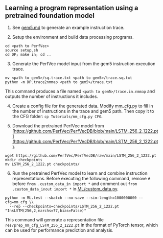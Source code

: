 ## Learning a program representation using a pretrained foundation model

1. See [gem5.md](gem5.md) to generate an example instruction trace.

2. Setup the environment and build data processing programs.

```
cd <path to PerfVec>
source setup.sh
cd DP; make in; cd ..
```

3. Generate the PerfVec model input from the gem5 instruction execution trace.

```
mv <path to gem5>/sq.trace.txt <path to gem5>/trace.sq.txt
python -m DP.trace2nmmap <path to gem5>/trace.txt
```

This command produces a file named `<path to gem5>/trace.in.nmmap` and outputs
the number of instructions it includes.

4. Create a config file for the generated data.
Modify [mm_cfg.py](mm_cfg.py) to fill in the number of instructions in the
trace and gem5 path.
Then copy it to the CFG folder: `cp Tutorials/mm_cfg.py CFG`.

5. Download the pretrained PerfVec model from
[https://github.com/PerfVec/PerfVecDB/blob/main/LSTM_256_2_1222.pt](https://github.com/PerfVec/PerfVecDB/blob/main/LSTM_256_2_1222.pt).

```
wget https://github.com/PerfVec/PerfVecDB/raw/main/LSTM_256_2_1222.pt
mkdir checkpoints
mv LSTM_256_2_1222.pt checkpoints/
```

6. Run the pretrained PerfVec model to learn and combine instruction
representations.
Before executing the following command, remove `#` before `from .custom_data_in
import *` and comment out `from .custom_data_inout import *` in
[ML/custom_data.py](../ML/custom_data.py).

```
python -m ML.test --sbatch --no-save --sim-length=1000000000 --cfg=mm_cfg \\
  --rep --checkpoints=checkpoints/LSTM_256_2_1222.pt "InsLSTM(256,2,narchs=77,bias=False)"
```

This command will generate a representation file
`res/prep_mm_cfg_LSTM_256_2_1222.pt` in the format of PyTorch tensor, which can
be used for performance prediction and analysis.
